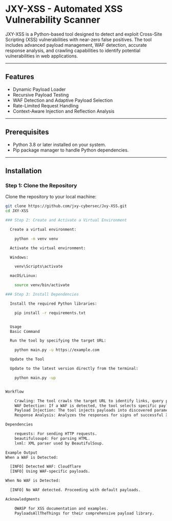 # JXY-XSS - Automated XSS Vulnerability Scanner

JXY-XSS is a Python-based tool designed to detect and exploit Cross-Site Scripting (XSS) vulnerabilities with near-zero false positives. The tool includes advanced payload management, WAF detection, accurate response analysis, and crawling capabilities to identify potential vulnerabilities in web applications.

---

## Features
- Dynamic Payload Loader
- Recursive Payload Testing
- WAF Detection and Adaptive Payload Selection
- Rate-Limited Request Handling
- Context-Aware Injection and Reflection Analysis


---

## Prerequisites
- Python 3.8 or later installed on your system.
- Pip package manager to handle Python dependencies.

---

## Installation

### Step 1: Clone the Repository
Clone the repository to your local machine:
```bash
git clone https://github.com/jxy-cybersec/Jxy-XSS.git
cd JXY-XSS

### Step 2: Create and Activate a Virtual Environment

  Create a virtual environment:

    python -m venv venv

  Activate the virtual environment:

  Windows:

    venv\Scripts\activate

  macOS/Linux:

    source venv/bin/activate

### Step 3: Install Dependencies

  Install the required Python libraries:

    pip install -r requirements.txt


  Usage
  Basic Command

  Run the tool by specifying the target URL:

    python main.py -u https://example.com

  Update the Tool

  Update to the latest version directly from the terminal:

    python main.py -up


Workflow

    Crawling: The tool crawls the target URL to identify links, query parameters, and forms.
    WAF Detection: If a WAF is detected, the tool selects specific payloads to bypass its protections.
    Payload Injection: The tool injects payloads into discovered parameters and forms.
    Response Analysis: Analyzes the responses for signs of successful XSS execution.

Dependencies

    requests: For sending HTTP requests.
    beautifulsoup4: For parsing HTML.
    lxml: XML parser used by BeautifulSoup.

Example Output
When a WAF is Detected:

  [INFO] Detected WAF: Cloudflare
  [INFO] Using WAF-specific payloads.

When No WAF is Detected:

  [INFO] No WAF detected. Proceeding with default payloads.

Acknowledgments

    OWASP for XSS documentation and examples.
    PayloadsAllTheThings for their comprehensive payload library.

